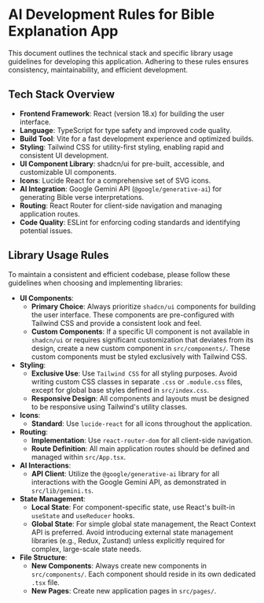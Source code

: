 # AI Development Rules for Bible Explanation App

This document outlines the technical stack and specific library usage guidelines for developing this application. Adhering to these rules ensures consistency, maintainability, and efficient development.

## Tech Stack Overview

*   **Frontend Framework**: React (version 18.x) for building the user interface.
*   **Language**: TypeScript for type safety and improved code quality.
*   **Build Tool**: Vite for a fast development experience and optimized builds.
*   **Styling**: Tailwind CSS for utility-first styling, enabling rapid and consistent UI development.
*   **UI Component Library**: shadcn/ui for pre-built, accessible, and customizable UI components.
*   **Icons**: Lucide React for a comprehensive set of SVG icons.
*   **AI Integration**: Google Gemini API (`@google/generative-ai`) for generating Bible verse interpretations.
*   **Routing**: React Router for client-side navigation and managing application routes.
*   **Code Quality**: ESLint for enforcing coding standards and identifying potential issues.

## Library Usage Rules

To maintain a consistent and efficient codebase, please follow these guidelines when choosing and implementing libraries:

*   **UI Components**:
    *   **Primary Choice**: Always prioritize `shadcn/ui` components for building the user interface. These components are pre-configured with Tailwind CSS and provide a consistent look and feel.
    *   **Custom Components**: If a specific UI component is not available in `shadcn/ui` or requires significant customization that deviates from its design, create a new custom component in `src/components/`. These custom components must be styled exclusively with Tailwind CSS.
*   **Styling**:
    *   **Exclusive Use**: Use `Tailwind CSS` for all styling purposes. Avoid writing custom CSS classes in separate `.css` or `.module.css` files, except for global base styles defined in `src/index.css`.
    *   **Responsive Design**: All components and layouts must be designed to be responsive using Tailwind's utility classes.
*   **Icons**:
    *   **Standard**: Use `lucide-react` for all icons throughout the application.
*   **Routing**:
    *   **Implementation**: Use `react-router-dom` for all client-side navigation.
    *   **Route Definition**: All main application routes should be defined and managed within `src/App.tsx`.
*   **AI Interactions**:
    *   **API Client**: Utilize the `@google/generative-ai` library for all interactions with the Google Gemini API, as demonstrated in `src/lib/gemini.ts`.
*   **State Management**:
    *   **Local State**: For component-specific state, use React's built-in `useState` and `useReducer` hooks.
    *   **Global State**: For simple global state management, the React Context API is preferred. Avoid introducing external state management libraries (e.g., Redux, Zustand) unless explicitly required for complex, large-scale state needs.
*   **File Structure**:
    *   **New Components**: Always create new components in `src/components/`. Each component should reside in its own dedicated `.tsx` file.
    *   **New Pages**: Create new application pages in `src/pages/`.